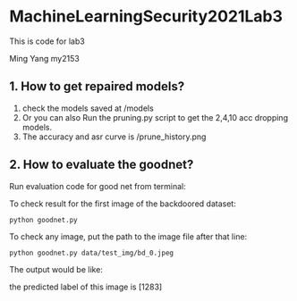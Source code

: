 # MachineLearningSecurity2021Lab3
This is code for lab3

Ming Yang
my2153

## 1. How to get repaired models?
1. check the models saved at /models
2. Or you can also Run the pruning.py script to get the 2,4,10 acc dropping models.
3. The accuracy and asr curve is /prune_history.png
## 2. How to evaluate the goodnet?

Run evaluation code for good net from terminal: 

To check result for the first image of the backdoored dataset:
```shell
python goodnet.py
```
To check any image, put the path to the image file after that line:

```shell
python goodnet.py data/test_img/bd_0.jpeg
```
The output would be like:

the predicted label of this image is [1283]
